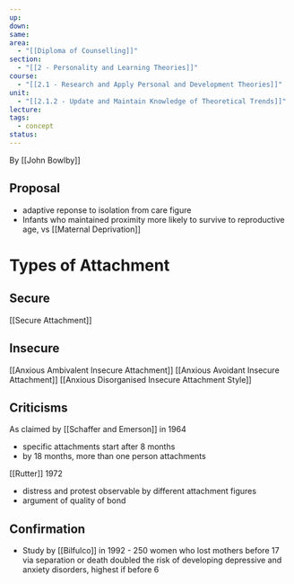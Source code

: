 ```yaml
---
up: 
down: 
same: 
area:
  - "[[Diploma of Counselling]]"
section:
  - "[[2 - Personality and Learning Theories]]"
course:
  - "[[2.1 - Research and Apply Personal and Development Theories]]"
unit:
  - "[[2.1.2 - Update and Maintain Knowledge of Theoretical Trends]]"
lecture: 
tags:
  - concept
status:
---
```

By [[John Bowlby]]

## Proposal
- adaptive reponse to isolation from care figure 
- Infants who maintained proximity more likely to survive to reproductive age, vs [[Maternal Deprivation]]

# Types of Attachment

## Secure
[[Secure Attachment]]
## Insecure
[[Anxious Ambivalent Insecure Attachment]]
[[Anxious Avoidant Insecure Attachment]]
[[Anxious Disorganised Insecure Attachment Style]]



## Criticisms
As claimed by [[Schaffer and Emerson]] in 1964
- specific attachments start after 8 months
- by 18 months, more than one person attachments

[[Rutter]] 1972 
- distress and protest observable by different attachment figures 
- argument of quality of bond

## Confirmation
- Study by [[Bilfulco]] in 1992 - 250 women who lost mothers before 17 via separation or death doubled the risk of developing depressive and anxiety disorders, highest if before 6


